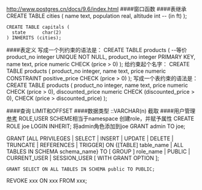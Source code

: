 http://www.postgres.cn/docs/9.6/index.html
####窗口函数
####表继承
    CREATE TABLE cities (
      name       text,
      population real,
      altitude   int     -- (in ft)
    );
    
    CREATE TABLE capitals (
      state      char(2)
    ) INHERITS (cities);
####表定义
    写成一个列约束的语法是：
    CREATE TABLE products (
        --等价 product_no integer UNIQUE NOT NULL,
        product_no integer PRIMARY KEY,
        name text,
        price numeric CHECK (price > 0)
    );
    给约束起个名字：
    CREATE TABLE products (
        product_no integer,
        name text,
        price numeric CONSTRAINT positive_price CHECK (price > 0)
    );
    写成一个表约束的语法是：
    CREATE TABLE products (
        product_no integer,
        name text,
        price numeric CHECK (price > 0),
        discounted_price numeric CHECK (discounted_price > 0),
        CHECK (price > discounted_price)
    );

####查询
    LIMIT和OFFSET
####数据类型
::VARCHAR(n) 截取
####用户管理
[参考](http://www.postgres.cn/docs/9.6/sql-grant.html)
ROLE,USER
SCHEME相当于namespace
    创建role，并赋予属性
    CREATE ROLE joe LOGIN INHERIT;
    将admin角色添加到joe
    GRANT admin TO joe;

GRANT [ALL PRIVILEGES | SELECT | INSERT | UPDATE | DELETE | TRUNCATE | REFERENCES | TRIGGER] 
ON {[TABLE] table_name | ALL TABLES IN SCHEMA schema_name} 
TO   [ GROUP ] role_name
     | PUBLIC
     | CURRENT_USER
     | SESSION_USER
[ WITH GRANT OPTION ];

```
GRANT SELECT ON ALL TABLES IN SCHEMA public TO PUBLIC;
```
REVOKE xxx ON xxx FROM xxx;




